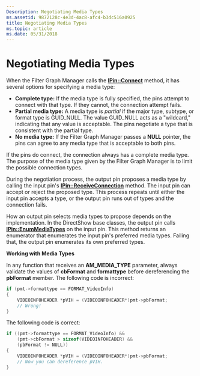 ```yaml
---
Description: Negotiating Media Types
ms.assetid: 9872128c-4e3d-4ac8-afc4-b3dc516a0925
title: Negotiating Media Types
ms.topic: article
ms.date: 05/31/2018
---
```


# Negotiating Media Types

When the Filter Graph Manager calls the [**IPin::Connect**](/windows/desktop/api/Strmif/nf-strmif-ipin-connect) method, it has several options for specifying a media type:

-   **Complete type:** If the media type is fully specified, the pins attempt to connect with that type. If they cannot, the connection attempt fails.
-   **Partial media type:** A media type is *partial* if the major type, subtype, or format type is GUID\_NULL. The value GUID\_NULL acts as a "wildcard," indicating that any value is acceptable. The pins negotiate a type that is consistent with the partial type.
-   **No media type:** If the Filter Graph Manager passes a **NULL** pointer, the pins can agree to any media type that is acceptable to both pins.

If the pins do connect, the connection always has a complete media type. The purpose of the media type given by the Filter Graph Manager is to limit the possible connection types.

During the negotiation process, the output pin proposes a media type by calling the input pin's [**IPin::ReceiveConnection**](/windows/desktop/api/Strmif/nf-strmif-ipin-receiveconnection) method. The input pin can accept or reject the proposed type. This process repeats until either the input pin accepts a type, or the output pin runs out of types and the connection fails.

How an output pin selects media types to propose depends on the implementation. In the DirectShow base classes, the output pin calls [**IPin::EnumMediaTypes**](/windows/desktop/api/Strmif/nf-strmif-ipin-enummediatypes) on the input pin. This method returns an enumerator that enumerates the input pin's preferred media types. Failing that, the output pin enumerates its own preferred types.

**Working with Media Types**

In any function that receives an **AM\_MEDIA\_TYPE** parameter, always validate the values of **cbFormat** and **formattype** before dereferencing the **pbFormat** member. The following code is incorrect:


```C++
if (pmt->formattype == FORMAT_VideoInfo)
{
    VIDEOINFOHEADER *pVIH = (VIDEOINFOHEADER*)pmt->pbFormat;
    // Wrong!
}
```



The following code is correct:


```C++
if ((pmt->formattype == FORMAT_VideoInfo) && 
    (pmt->cbFormat > sizeof(VIDEOINFOHEADER) &&
    (pbFormat != NULL))
{
    VIDEOINFOHEADER *pVIH = (VIDEOINFOHEADER*)pmt->pbFormat;
    // Now you can dereference pVIH.
}
```



 

 



